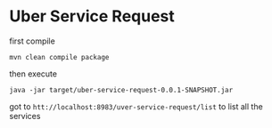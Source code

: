 # Uber Service Request

first compile

`mvn clean compile package`

then execute

`java -jar target/uber-service-request-0.0.1-SNAPSHOT.jar`

got to `htt://localhost:8983/uver-service-request/list` to list all the services